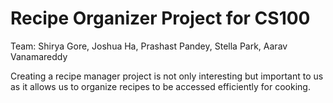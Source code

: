# Recipe Organizer Project for CS100
Team: Shirya Gore, Joshua Ha, Prashast Pandey, Stella Park, Aarav Vanamareddy

Creating a recipe manager project is not only interesting but important to us as it allows us to organize recipes to be accessed efficiently for cooking.
